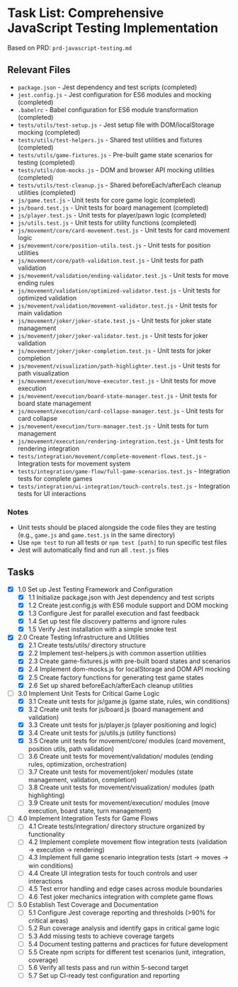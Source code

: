 # Task List: Comprehensive JavaScript Testing Implementation

Based on PRD: `prd-javascript-testing.md`

## Relevant Files

- `package.json` - Jest dependency and test scripts (completed)
- `jest.config.js` - Jest configuration for ES6 modules and mocking (completed)
- `.babelrc` - Babel configuration for ES6 module transformation (completed)
- `tests/utils/test-setup.js` - Jest setup file with DOM/localStorage mocking (completed)
- `tests/utils/test-helpers.js` - Shared test utilities and fixtures (completed)
- `tests/utils/game-fixtures.js` - Pre-built game state scenarios for testing (completed)
- `tests/utils/dom-mocks.js` - DOM and browser API mocking utilities (completed)
- `tests/utils/test-cleanup.js` - Shared beforeEach/afterEach cleanup utilities (completed)
- `js/game.test.js` - Unit tests for core game logic (completed)
- `js/board.test.js` - Unit tests for board management (completed)
- `js/player.test.js` - Unit tests for player/pawn logic (completed)
- `js/utils.test.js` - Unit tests for utility functions (completed)
- `js/movement/core/card-movement.test.js` - Unit tests for card movement logic
- `js/movement/core/position-utils.test.js` - Unit tests for position utilities
- `js/movement/core/path-validation.test.js` - Unit tests for path validation
- `js/movement/validation/ending-validator.test.js` - Unit tests for move ending rules
- `js/movement/validation/optimized-validator.test.js` - Unit tests for optimized validation
- `js/movement/validation/movement-validator.test.js` - Unit tests for main validation
- `js/movement/joker/joker-state.test.js` - Unit tests for joker state management
- `js/movement/joker/joker-validator.test.js` - Unit tests for joker validation
- `js/movement/joker/joker-completion.test.js` - Unit tests for joker completion
- `js/movement/visualization/path-highlighter.test.js` - Unit tests for path visualization
- `js/movement/execution/move-executor.test.js` - Unit tests for move execution
- `js/movement/execution/board-state-manager.test.js` - Unit tests for board state management
- `js/movement/execution/card-collapse-manager.test.js` - Unit tests for card collapse
- `js/movement/execution/turn-manager.test.js` - Unit tests for turn management
- `js/movement/execution/rendering-integration.test.js` - Unit tests for rendering integration
- `tests/integration/movement/complete-movement-flows.test.js` - Integration tests for movement system
- `tests/integration/game-flow/full-game-scenarios.test.js` - Integration tests for complete games
- `tests/integration/ui-integration/touch-controls.test.js` - Integration tests for UI interactions

### Notes

- Unit tests should be placed alongside the code files they are testing (e.g., `game.js` and `game.test.js` in the same directory)
- Use `npm test` to run all tests or `npm test [path]` to run specific test files
- Jest will automatically find and run all `.test.js` files

## Tasks

- [x] 1.0 Set up Jest Testing Framework and Configuration
  - [x] 1.1 Initialize package.json with Jest dependency and test scripts
  - [x] 1.2 Create jest.config.js with ES6 module support and DOM mocking
  - [x] 1.3 Configure Jest for parallel execution and fast feedback
  - [x] 1.4 Set up test file discovery patterns and ignore rules
  - [x] 1.5 Verify Jest installation with a simple smoke test

- [x] 2.0 Create Testing Infrastructure and Utilities
  - [x] 2.1 Create tests/utils/ directory structure
  - [x] 2.2 Implement test-helpers.js with common assertion utilities
  - [x] 2.3 Create game-fixtures.js with pre-built board states and scenarios
  - [x] 2.4 Implement dom-mocks.js for localStorage and DOM API mocking
  - [x] 2.5 Create factory functions for generating test game states
  - [x] 2.6 Set up shared beforeEach/afterEach cleanup utilities

- [ ] 3.0 Implement Unit Tests for Critical Game Logic
  - [x] 3.1 Create unit tests for js/game.js (game state, rules, win conditions)
  - [x] 3.2 Create unit tests for js/board.js (board management and validation)
  - [x] 3.3 Create unit tests for js/player.js (player positioning and logic)
  - [x] 3.4 Create unit tests for js/utils.js (utility functions)
  - [x] 3.5 Create unit tests for movement/core/ modules (card movement, position utils, path validation)
  - [ ] 3.6 Create unit tests for movement/validation/ modules (ending rules, optimization, orchestration)
  - [ ] 3.7 Create unit tests for movement/joker/ modules (state management, validation, completion)
  - [ ] 3.8 Create unit tests for movement/visualization/ modules (path highlighting)
  - [ ] 3.9 Create unit tests for movement/execution/ modules (move execution, board state, turn management)

- [ ] 4.0 Implement Integration Tests for Game Flows
  - [ ] 4.1 Create tests/integration/ directory structure organized by functionality
  - [ ] 4.2 Implement complete movement flow integration tests (validation → execution → rendering)
  - [ ] 4.3 Implement full game scenario integration tests (start → moves → win conditions)
  - [ ] 4.4 Create UI integration tests for touch controls and user interactions
  - [ ] 4.5 Test error handling and edge cases across module boundaries
  - [ ] 4.6 Test joker mechanics integration with complete game flows

- [ ] 5.0 Establish Test Coverage and Documentation
  - [ ] 5.1 Configure Jest coverage reporting and thresholds (>90% for critical areas)
  - [ ] 5.2 Run coverage analysis and identify gaps in critical game logic
  - [ ] 5.3 Add missing tests to achieve coverage targets
  - [ ] 5.4 Document testing patterns and practices for future development
  - [ ] 5.5 Create npm scripts for different test scenarios (unit, integration, coverage)
  - [ ] 5.6 Verify all tests pass and run within 5-second target
  - [ ] 5.7 Set up CI-ready test configuration and reporting